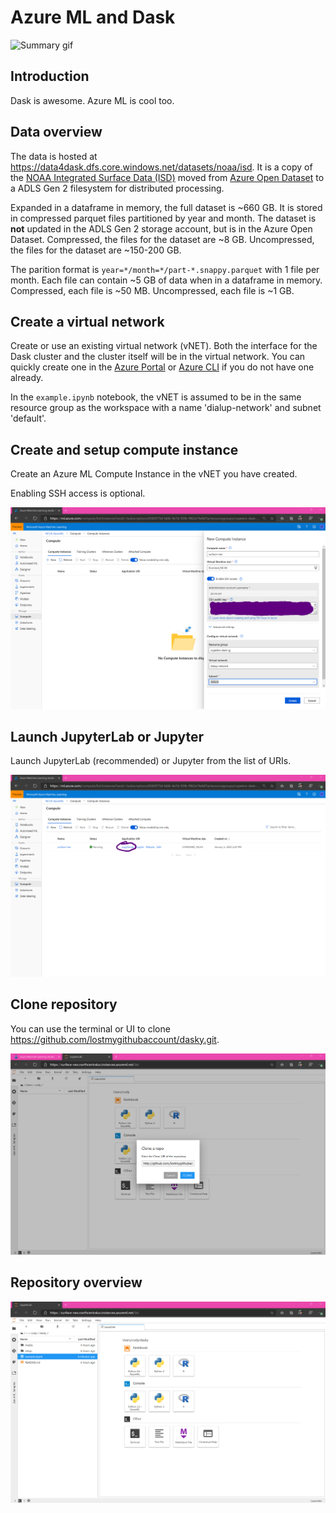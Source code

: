 # Azure ML and Dask 

![Summary gif](media/describe.gif)

## Introduction

Dask is awesome. Azure ML is cool too. 

## Data overview

The data is hosted at https://data4dask.dfs.core.windows.net/datasets/noaa/isd. It is a copy of the [NOAA Integrated Surface Data (ISD)](https://azure.microsoft.com/services/open-datasets/catalog/noaa-integrated-surface-data/) moved from [Azure Open Dataset](https://azure.microsoft.com/services/open-datasets/catalog/) to a ADLS Gen 2 filesystem for distributed processing. 

Expanded in a dataframe in memory, the full dataset is ~660 GB. It is stored in compressed parquet files partitioned by year and month. The dataset is **not** updated in the ADLS Gen 2 storage account, but is in the Azure Open Dataset. Compressed, the files for the dataset are ~8 GB. Uncompressed, the files for the dataset are ~150-200 GB.  

The parition format is `year=*/month=*/part-*.snappy.parquet` with 1 file per month. Each file can contain ~5 GB of data when in a dataframe in memory. Compressed, each file is ~50 MB. Uncompressed, each file is ~1 GB. 

## Create a virtual network 

Create or use an existing virtual network (vNET). Both the interface for the Dask cluster and the cluster itself will be in the virtual network. You can quickly create one in the [Azure Portal](https://docs.microsoft.com/en-us/azure/virtual-network/quick-create-portal) or [Azure CLI](https://docs.microsoft.com/en-us/azure/virtual-network/quick-create-cli) if you do not have one already.

In the `example.ipynb` notebook, the vNET is assumed to be in the same resource group as the workspace with a name 'dialup-network' and subnet 'default'. 

## Create and setup compute instance 

Create an Azure ML Compute Instance in the vNET you have created.

Enabling SSH access is optional.

![Compute instance creation](media/instance-create.png)

## Launch JupyterLab or Jupyter

Launch JupyterLab (recommended) or Jupyter from the list of URIs. 

![Compute instance URIs](media/instance-launch.png)

## Clone repository

You can use the terminal or UI to clone https://github.com/lostmygithubaccount/dasky.git.

![Compute instance github](media/instance-github.png)

## Repository overview

![Compute instance repo](media/repo-overview.png)


